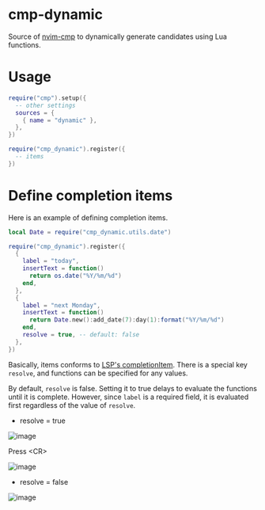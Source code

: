 # cmp-dynamic

Source of [nvim-cmp](https://github.com/hrsh7th/nvim-cmp) to dynamically generate candidates using Lua functions.

# Usage

```lua
require("cmp").setup({
  -- other settings
  sources = {
    { name = "dynamic" },
  },
})

require("cmp_dynamic").register({
  -- items
})
```

# Define completion items

Here is an example of defining completion items.

```lua
local Date = require("cmp_dynamic.utils.date")

require("cmp_dynamic").register({
  {
    label = "today",
    insertText = function()
      return os.date("%Y/%m/%d")
    end,
  },
  {
    label = "next Monday",
    insertText = function()
      return Date.new():add_date(7):day(1):format("%Y/%m/%d")
    end,
    resolve = true, -- default: false
  },
})
```

Basically, items conforms to [LSP's completionItem](https://microsoft.github.io/language-server-protocol/specifications/lsp/3.17/specification/#completionItem).
There is a special key `resolve`, and functions can be specified for any values.

By default, `resolve` is false.
Setting it to true delays to evaluate the functions until it is complete.
However, since `label` is a required field, it is evaluated first regardless of the value of `resolve`.

- resolve = true

![image](https://user-images.githubusercontent.com/82267684/197586670-7b3c4794-54c1-4f2d-864a-1abfab1d4d3c.png)

Press \<CR>

![image](https://user-images.githubusercontent.com/82267684/197586711-d6d889af-66d7-43c9-b397-7b4f5d2b6e9c.png)

- resolve = false

![image](https://user-images.githubusercontent.com/82267684/197586575-18a94501-5462-4a2b-b7eb-d70391f9e0d3.png)
